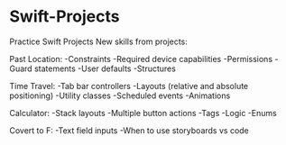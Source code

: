 # Swift-Projects
Practice Swift Projects
New skills from projects:

Past Location:
-Constraints
-Required device capabilities
-Permissions
-Guard statements
-User defaults
-Structures

Time Travel:
-Tab bar controllers
-Layouts (relative and absolute positioning)
-Utility classes
-Scheduled events
-Animations

Calculator:
-Stack layouts
-Multiple button actions
-Tags
-Logic
-Enums

Covert to F:
-Text field inputs
-When to use storyboards vs code
